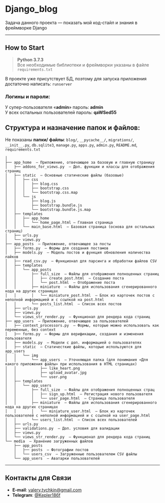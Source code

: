 # Django_blog
  
Задача данного проекта — показать мой код-стайл и знания в фреймворке Django
  ___
## How to Start
>__Python 3.7.3__  
>Все необходимые библиотеки и фреймворки указаны в файле `requirements.txt`

В проекте уже присутствует БД, поэтому для запуска приложения достаточно написать: `runserver`

### Логины и пароли:  
  
У супер-пользователя «__admin__» пароль: __admin__  
У всех остальных пользователей пароль: __qaWSed55__

## Структура и назначение папок и файлов:  
Не показаны __папки/__ __файлы__: `blog/`, `__pycache__/`, `migrations/`, `__init__.py`, `db.sqlite3`, 
`manage.py`, `apps.py`, `admin.py`, `README.md`, `requirements.txt`

```
│
├── app_home  — Приложение, отвечающее за базовую и главную страницу
│   ├── addons_for_views.py  — Доп. функции и классы для отображения страниц
│   ├── static  — Основные статические файлы (базовые)
│   │   ├── css 
│   │   │   ├── blog.css
│   │   │   ├── bootstrap.css
│   │   │   └── bootstrap.css.map
│   │   └── js
│   │       ├── blog.js
│   │       ├── bootstrap.bundle.js
│   │       └── bootstrap.bundle.js.map
│   ├── templates
│   │   ├── app_home
│   │   │   └── home_page.html — Главная страница
│   │   └── main_base.html  — Базовая страница (основа для остальных страниц)
│   ├── urls.py
│   └── views.py
├── app_posts  — Приложение, отвечающее за посты
│   ├── forms.py  — Формы для создания постамов
│   ├── models.py  — Модель постов и функция обновления количества лайков
│   ├── read_csv.py  — Функционал для парсинга и обработки файлов CSV
│   ├── templates
│   │   └── app_posts
│   │       ├── full_size  — Файлы для отображения полноценных страниц
│   │       │   ├── create_post.html  — Создание поста
│   │       │   └── post.html  — Отображение поста
│   │       ├── miniature  — Файлы для использования сгенерированного кода на других страницах
│   │       │   └── miniature_post.html  — Блок из карточек постов с неполной информацией и с ссылкой на post.html
│   │       └── posts_list.html  — Список всех постов
│   ├── urls.py
│   ├── views.py
│   └── views_str_render.py  — Функционал для рендера кода страниц
├── app_users  — Приложение, отвечающее за пользователей
│   ├── context_processors.py  — Формы, которые можно использовать как переменные, без context
│   ├── forms.py  — Формы для верификащии, создания и изменения пользователя
│   ├── models.py  — Модели с доп. информацией о пользователях
│   ├── static  — Статичесткие файлы, которые используются для app_users
│   │   └── img
│   │       └── app_users  — Уточняющая папка (для понимания «Для какого приложения файлы» при использования в HTML страницах)
│   │           ├── like_heart.png
│   │           ├── upload_avatar.jpg
│   │           └── user.png
│   ├── templates
│   │   └── app_users
│   │       ├── full_size  — Файлы для отображения полноценных страц
│   │       │   ├── sign_up.html  — Регистрация нового пользователя
│   │       │   └── user_page.html  — Страница пользователя
│   │       ├── miniature  — Файлы для использования сгенерированного кода на других страницах 
│   │       │   └── miniature_user.html  — Блок из карточек пользователей с неполной информацией и с ссылкой на user_page.html
│   │       └── users_list.html  — Список всех пользователей
│   ├── urls.py
│   ├── validations.py  — Доп. условия для валидации
│   ├── views.py
│   └── views_str_render.py  — Функционал для рендера кода страниц
└── media  — Хранение загруженных файлов
    ├── app_posts
    │   ├── posts  — Фотографии постов
    │   └── users_csv  — Загруженные пользователем CSV файлы
    └── app_users  — Аватарки пользователей
``` 
  ___
## Контакты для Связи
- __E-mail__: [valery.tychkin@gmail.com](valery.tychkin@gmail.com)  
- __Telegram__: [@Kepler186f](https://t.me/Kepler186f)
